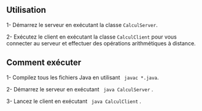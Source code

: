 ## Utilisation
 1- Démarrez le serveur en exécutant la classe ``` CalculServer ```.
 
 2- Exécutez le client en exécutant la classe  ``` CalculClient ``` pour vous connecter au serveur et effectuer des opérations arithmétiques à distance.
## Comment exécuter
1- Compilez tous les fichiers Java en utilisant ``` javac *.java```.

2- Démarrez le serveur en exécutant ``` java CalculServer``` .

3- Lancez le client en exécutant ``` java CalculClient``` .
